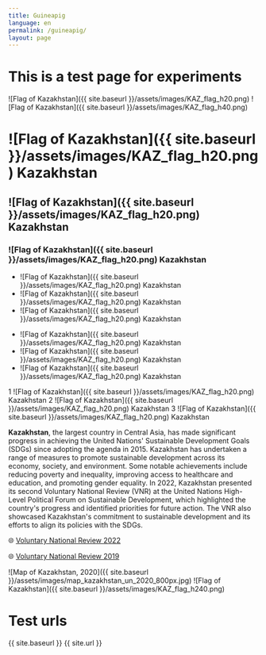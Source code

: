 ```yaml
---
title: Guineapig
language: en
permalink: /guineapig/
layout: page
---
```


# This is a test page for experiments

![Flag of Kazakhstan]({{ site.baseurl }}/assets/images/KAZ_flag_h20.png)
![Flag of Kazakhstan]({{ site.baseurl }}/assets/images/KAZ_flag_h40.png)
# ![Flag of Kazakhstan]({{ site.baseurl }}/assets/images/KAZ_flag_h20.png) Kazakhstan
## ![Flag of Kazakhstan]({{ site.baseurl }}/assets/images/KAZ_flag_h20.png) Kazakhstan
### ![Flag of Kazakhstan]({{ site.baseurl }}/assets/images/KAZ_flag_h20.png) Kazakhstan

* ![Flag of Kazakhstan]({{ site.baseurl }}/assets/images/KAZ_flag_h20.png) Kazakhstan
* ![Flag of Kazakhstan]({{ site.baseurl }}/assets/images/KAZ_flag_h20.png) Kazakhstan
* ![Flag of Kazakhstan]({{ site.baseurl }}/assets/images/KAZ_flag_h20.png) Kazakhstan

- ![Flag of Kazakhstan]({{ site.baseurl }}/assets/images/KAZ_flag_h20.png) Kazakhstan
- ![Flag of Kazakhstan]({{ site.baseurl }}/assets/images/KAZ_flag_h20.png) Kazakhstan
- ![Flag of Kazakhstan]({{ site.baseurl }}/assets/images/KAZ_flag_h20.png) Kazakhstan

1 ![Flag of Kazakhstan]({{ site.baseurl }}/assets/images/KAZ_flag_h20.png) Kazakhstan
2 ![Flag of Kazakhstan]({{ site.baseurl }}/assets/images/KAZ_flag_h20.png) Kazakhstan
3 ![Flag of Kazakhstan]({{ site.baseurl }}/assets/images/KAZ_flag_h20.png) Kazakhstan



**Kazakhstan**, the largest country in Central Asia, has made significant progress in achieving the United Nations' Sustainable Development Goals (SDGs) since adopting the agenda in 2015. Kazakhstan has undertaken a range of measures to promote sustainable development across its economy, society, and environment. Some notable achievements include reducing poverty and inequality, improving access to healthcare and education, and promoting gender equality. In 2022, Kazakhstan presented its second Voluntary National Review (VNR) at the United Nations High-Level Political Forum on Sustainable Development, which highlighted the country's progress and identified priorities for future action. The VNR also showcased Kazakhstan's commitment to sustainable development and its efforts to align its policies with the SDGs.

🌐 [Voluntary National Review 2022](https://hlpf.un.org/countries/kazakhstan/voluntary-national-review-2022)

🌐 [Voluntary National Review 2019](https://hlpf.un.org/countries/kazakhstan/voluntary-national-review-2019)


![Map of Kazakhstan, 2020]({{ site.baseurl }}/assets/images/map_kazakhstan_un_2020_800px.jpg)
![Flag of Kazakhstan]({{ site.baseurl }}/assets/images/KAZ_flag_h240.png)



# Test urls
{{ site.baseurl }}
{{ site.url }}